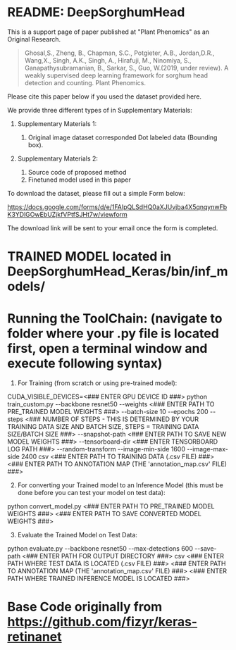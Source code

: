 # README: DeepSorghumHead

This is a support page of paper published at "Plant Phenomics" as an Original Research. 

> Ghosal,S., Zheng, B., Chapman, S.C., Potgieter, A.B., Jordan,D.R., Wang,X., Singh, A.K., Singh, A., Hirafuji, M., Ninomiya, S., Ganapathysubramanian, B., Sarkar, S., Guo, W.(2019, under review). A weakly supervised deep learning framework for sorghum head detection and counting. Plant Phenomics.

Please cite this paper below if you used the dataset provided here.

We provide three different types of in Supplementary Materials: 

1. Supplementary Materials 1:
   1)	Original image dataset corresponded Dot labeled data (Bounding box). 

2. Supplementary Materials 2:
   1) Source code of proposed method
   2) Finetuned model used in this paper

To download the dataset, please fill out a simple Form below:

https://docs.google.com/forms/d/e/1FAIpQLSdHQ0aXJUvjba4X5qnqynwFbK3YDlGOwEbUZjkfVPtfSJHt7w/viewform

The download link will be sent to your email once the form is completed. 

# TRAINED MODEL located in DeepSorghumHead_Keras/bin/inf_models/

# Running the ToolChain: (navigate to folder where your .py file is located first, open a terminal window and execute following syntax)

1. For Training (from scratch or using pre-trained model):

CUDA_VISIBLE_DEVICES=<### ENTER GPU DEVICE ID ###> python train_custom.py --backbone resnet50 --weights <### ENTER PATH TO PRE_TRAINED MODEL WEIGHTS ###> --batch-size 10 --epochs 200 --steps <### NUMBER OF STEPS - THIS IS DETERMINED BY YOUR TRAINING DATA SIZE AND BATCH SIZE, STEPS = TRAINING DATA SIZE/BATCH SIZE ###> --snapshot-path <### ENTER PATH TO SAVE NEW MODEL WEIGHTS ###> --tensorboard-dir <### ENTER TENSORBOARD LOG PATH ###> --random-transform --image-min-side 1600 --image-max-side 2400 csv <### ENTER PATH TO TRAINING DATA (.csv FILE) ###> <### ENTER PATH TO ANNOTATION MAP (THE 'annotation_map.csv' FILE) ###>

2. For converting your Trained model to an Inference Model (this must be done before you can test your model on test data):

python convert_model.py <### ENTER PATH TO PRE_TRAINED MODEL WEIGHTS ###> <### ENTER PATH TO SAVE CONVERTED MODEL WEIGHTS ###>

3. Evaluate the Trained Model on Test Data:

python evaluate.py --backbone resnet50 --max-detections 600 --save-path <### ENTER PATH FOR OUTPUT DIRECTORY ###> csv <### ENTER PATH WHERE TEST DATA IS LOCATED (.csv FILE) ###> <### ENTER PATH TO ANNOTATION MAP (THE 'annotation_map.csv' FILE) ###> <### ENTER PATH WHERE TRAINED INFERENCE MODEL IS LOCATED ###>

# Base Code originally from https://github.com/fizyr/keras-retinanet


